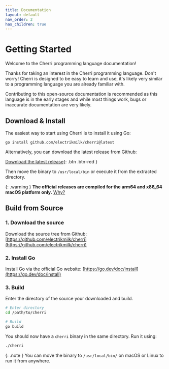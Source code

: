 ```yaml
---
title: Documentation
layout: default
nav_order: 2
has_children: true
---
```


# Getting Started

Welcome to the Cherri programming language documentation!

Thanks for taking an interest in the Cherri programming language. Don't worry! Cherri is designed to be easy to learn and use, it's likely very similar to a programming language you are already familiar with.

Contributing to this open-source documentation is recommended as this language is in the early stages and while most
things work, bugs or inaccurate documentation are very likely.

## Download & Install

The easiest way to start using Cherri is to install it using Go:

```console
go install github.com/electrikmilk/cherri@latest
```

Alternatively, you can download the latest release from Github:

[Download the latest release](https://github.com/electrikmilk/cherri/releases){: .btn .btn-red }

Then move the binary to `/usr/local/bin` or execute it from the extracted directory.

{: .warning }
**The official releases are compiled for the arm64 and x86_64 macOS platform only.** [Why?](https://github.com/electrikmilk/cherri/wiki/Why-macOS-only%3F)

## Build from Source

### 1. Download the source

Download the source tree from Github: [https://github.com/electrikmilk/cherri](https://github.com/electrikmilk/cherri)

### 2. Install Go

Install Go via the official Go website: [https://go.dev/doc/install](https://go.dev/doc/install)

### 3. Build

Enter the directory of the source your downloaded and build.

```bash
# Enter directory
cd /path/to/cherri

# Build
go build
```

You should now have a `cherri` binary in the same directory. Run it using:

```bash
./cherri
```

{: .note }
You can move the binary to `/usr/local/bin/` on macOS or Linux to run it from anywhere.
